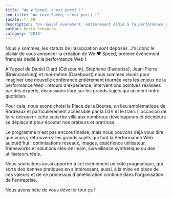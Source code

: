 ```yaml
---
title: "We ❤️ Speed, c'est parti !"
seo_title: "We Love Speed, c'est parti !"
locale: fr_FR
description: "Un nouvel événement, entièrement dédié à la performance Web !"
author: Boris Schapira
category: '2018'
---
```


Nous y sommes, les statuts de l'association sont déposés. J'ai donc le plaisir de vous annoncer la création de We ❤️ Speed, premier événement français dédié à la performance Web !

À l'appel de Daniel Diard (Cdiscount), Stéphane (Fasterize), Jean-Pierre (Braincracking) et moi-même (Dareboost) nous sommes réunis pour imaginer une nouvelle conférence entièrement tournée vers les enjeux de la performance Web : retours d'expérience, interventions pointues réalisées par des experts, discussions libre sur les grands sujets qui animent notre quotidien.

Pour cela, nous avons choisi la Place de la Bourse, un lieu emblématique de Bordeaux et particulièrement accessible par la LGV et le tram. L'occasion de faire découvrir cette superbe ville aux nombreux développeurs et décideurs se déplaçant pour écouter nos orateurs et oratrices.

Le programme n'est pas encore finalisé, mais nous pouvons déjà vous dire que vous y retrouverez les grands sujets qui font la Performance Web aujourd'hui : optimisations réseaux, images, expérience utilisateur, frameworks et solutions clés-en-main, surveillance synthétique ou des utilisateurs réels.

Nous souhaitons aussi apporter à cet événement un côté pragmatique, qui sorte des bonnes pratiques en s'intéressant, aussi, à la mise en place de ces valeurs et de ce processus d'amélioration continue dans l'organisation de l'entreprise.

Nous avons hâte de vous dévoiler tout ça !
